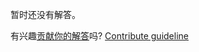 
暂时还没有解答。

有兴趣[贡献你的解答](https://github.com/BFEdev/BFE.dev-solutions/blob/main/problem/implement-a-stack-by-using-queue_zh.md)吗? [Contribute guideline](https://github.com/BFEdev/BFE.dev-solutions#how-to-contribute)
